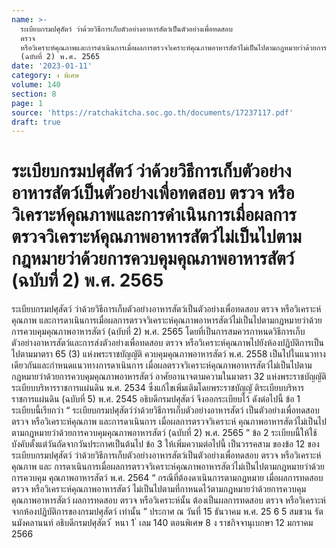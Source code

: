 ```yaml
---
name: >-
  ระเบียบกรมปศุสัตว์ ว่าด้วยวิธีการเก็บตัวอย่างอาหารสัตว์เป็นตัวอย่างเพื่อทดสอบ
  ตรวจ
  หรือวิเคราะห์คุณภาพและการดำเนินการเมื่อผลการตรวจวิเคราะห์คุณภาพอาหารสัตว์ไม่เป็นไปตามกฎหมายว่าด้วยการควบคุมคุณภาพอาหารสัตว์
  (ฉบับที่ 2) พ.ศ. 2565
date: '2023-01-11'
category: ง พิเศษ
volume: 140
section: 8
page: 1
source: 'https://ratchakitcha.soc.go.th/documents/17237117.pdf'
draft: true
---
```


# ระเบียบกรมปศุสัตว์ ว่าด้วยวิธีการเก็บตัวอย่างอาหารสัตว์เป็นตัวอย่างเพื่อทดสอบ ตรวจ หรือวิเคราะห์คุณภาพและการดำเนินการเมื่อผลการตรวจวิเคราะห์คุณภาพอาหารสัตว์ไม่เป็นไปตามกฎหมายว่าด้วยการควบคุมคุณภาพอาหารสัตว์ (ฉบับที่ 2) พ.ศ. 2565

ระเบียบกรมปศุสัตว์ ว่าด้วยวิธีการเก็บตัวอย่างอาหารสัตว์เป็นตัวอย่างเพื่อทดสอบ ตรวจ หรือวิเคราะห์คุณภาพ และการดาเนินการเมื่อผลการตรวจวิเคราะห์คุณภาพอาหารสัตว์ไม่เป็นไปตามกฎหมายว่าด้วย การควบคุมคุณภาพอาหารสัตว์ (ฉบับที่ 2) พ.ศ. 2565 โดยที่เป็นการสมควรกาหนดวิธีการเก็บตัวอย่างอาหารสัตว์และการส่งตัวอย่างเพื่อทดสอบ ตรวจ หรือวิเคราะห์คุณภาพไปยังห้องปฏิบัติการเป็นไปตามมาตรา 65 (3) แห่งพระราชบัญญัติ ควบคุมคุณภาพอาหารสัตว์ พ.ศ. 2558 เป็นไปในแนวทางเดียวกันและกำหนดแนวทางการดาเนินการ เมื่อผลตรวจวิเคราะห์คุณภาพอาหารสัตว์ไม่เป็นไปตามกฎหมายว่าด้วยการควบคุมคุณภาพอาหารสัตว์ อาศัยอานาจตามความในมาตรา 32 แห่งพระราชบัญญัติระเบียบบริหารราชการแผ่นดิน พ.ศ. 2534 ซึ่งแก้ไขเพิ่มเติมโดยพระราชบัญญั ติระเบียบบริหารราชการแผ่นดิน (ฉบับที่ 5) พ.ศ. 2545 อธิบดีกรมปศุสัตว์ จึงออกระเบียบไว้ ดังต่อไปนี้ ข้อ 1 ระเบียบนี้เรียกว่า “ ระเบียบกรมปศุสัตว์ว่าด้วยวิธีการเก็บตัวอย่างอาหารสัตว์ เป็นตัวอย่างเพื่อทดสอบ ตรวจ หรือวิเคราะห์คุณภาพ และการดาเนินการ เมื่อผลการตรวจวิเคราะห์ คุณภาพอาหารสัตว์ไม่เป็นไปตามกฎหมายว่าด้วยการควบคุมคุณภาพอาหารสัตว์ (ฉบับที่ 2) พ.ศ. 2565 ” ข้อ 2 ระเบียบนี้ให้ใช้บังคับตั้งแต่วันถัดจากวันประกาศเป็นต้นไป ข้อ 3 ให้เพิ่มความต่อไปนี้ เป็นวรรคสาม ของข้อ 12 ของระเบียบกรมปศุสัตว์ ว่าด้วยวิธีการเก็บตัวอย่างอาหารสัตว์เป็นตัวอย่างเพื่อทดสอบ ตรวจ หรือวิเคราะห์คุณภาพ และ การดาเนินการเมื่อผลการตรวจวิเคราะห์คุณภาพอาหารสัตว์ไม่เป็นไปตามกฎหมายว่าด้วยการควบคุม คุณภาพอาหารสัตว์ พ.ศ. 2564 “ กรณีที่ต้องดาเนินการตามกฎหมาย เมื่อผลการทดสอบ ตรวจ หรือวิเคราะห์คุณภาพอาหารสัตว์ ไม่เป็นไปตามที่กาหนดไว้ตามกฎหมายว่าด้วยการควบคุมคุณภาพอาหารสัตว์ ผลการทดสอบ ตรวจ หรือวิเคราะห์นั้น ต้องเป็นผลการทดสอบ ตรวจ หรือวิเคราะห์จากห้องปฏิบัติการของกรมปศุสัตว์ เท่านั้น ” ประกาศ ณ วันที่ 15 ธันวาคม พ.ศ. 25 6 5 สมชวน รัตนมังคลานนท์ อธิบดีกรมปศุสัตว์ ้ หนา 1 ่ เลม 140 ตอนพิเศษ 8 ง ราชกิจจานุเบกษา 12 มกราคม 2566
